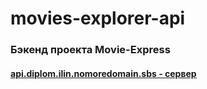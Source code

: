 
# movies-explorer-api

### Бэкенд проекта Movie-Express

#### [api.diplom.ilin.nomoredomain.sbs - сервер](api.diplom.ilin.nomoredomain.sbs)
